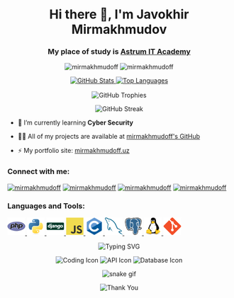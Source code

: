 <h1 align="center">Hi there 👋, I'm Javokhir Mirmakhmudov</h1>
<h3 align="center">My place of study is <a href="https://astrum.uz" target="_blank">Astrum IT Academy</a></h3>

<p align="center">
  <img src="https://komarev.com/ghpvc/?username=mirmakhmudoff&label=Profile%20views&color=0e75b6&style=flat" alt="mirmakhmudoff" />
  <img src="https://img.shields.io/github/followers/mirmakhmudoff?label=Follow&style=social" alt="mirmakhmudoff" />
</p>

<p align="center">
  <a href="https://github.com/mirmakhmudoff?tab=repositories">
    <img src="https://github-readme-stats.vercel.app/api?username=mirmakhmudoff&show_icons=true&theme=tokyonight" alt="GitHub Stats" />
  </a>
  <a href="https://github.com/mirmakhmudoff?tab=stars">
    <img src="https://github-readme-stats.vercel.app/api/top-langs/?username=mirmakhmudoff&layout=compact&theme=tokyonight" alt="Top Languages" />
  </a>
</p>

<p align="center">
  <img align="center" src="https://github-profile-trophy.vercel.app/?username=mirmakhmudoff&theme=onedark&no-frame=true&row=1&column=6" alt="GitHub Trophies" />
</p>

<p align="center">
  <img src="https://github-readme-streak-stats.herokuapp.com/?user=mirmakhmudoff&theme=tokyonight" alt="GitHub Streak" />
</p>

- 🌱 I’m currently learning **Cyber Security**

- 👨‍💻 All of my projects are available at [mirmakhmudoff's GitHub](https://github.com/mirmakhmudoff?tab=repositories)

- ⚡ My portfolio site: [mirmakhmudoff.uz](https://mirmakhmudoff.uz)

<h3 align="left">Connect with me:</h3>
<p align="left">
<a href="https://t.me/m1rmakhmudoff" target="blank"><img align="center" src="https://img.icons8.com/color/48/000000/telegram-app.png" alt="mirmakhmudoff" height="30" width="40" /></a>
<a href="https://www.instagram.com/m1rmakhmudoff" target="blank"><img align="center" src="https://img.icons8.com/color/48/000000/instagram-new.png" alt="mirmakhmudoff" height="30" width="40" /></a>
<a href="https://youtube.com/@mirmakhmudoff" target="blank"><img align="center" src="https://img.icons8.com/color/48/000000/youtube-play.png" alt="mirmakhmudoff" height="30" width="40" /></a>
<a href="https://tiktok.com/@m1rmakhmudoff" target="blank"><img align="center" src="https://img.icons8.com/color/48/000000/tiktok.png" alt="mirmakhmudoff" height="30" width="40" /></a>
</p>

<h3 align="left">Languages and Tools:</h3>
<p align="left">
<a href="https://www.php.net" target="_blank"> <img src="https://raw.githubusercontent.com/devicons/devicon/master/icons/php/php-original.svg" alt="php" width="40" height="40"/> </a>
<a href="https://www.python.org" target="_blank"> <img src="https://raw.githubusercontent.com/devicons/devicon/master/icons/python/python-original.svg" alt="python" width="40" height="40"/> </a>
<a href="https://www.djangoproject.com/" target="_blank"> <img src="https://raw.githubusercontent.com/devicons/devicon/master/icons/django/django-original.svg" alt="django" width="40" height="40"/> </a>
<a href="https://www.javascript.com/" target="_blank"> <img src="https://raw.githubusercontent.com/devicons/devicon/master/icons/javascript/javascript-original.svg" alt="javascript" width="40" height="40"/> </a>
<a href="https://www.cprogramming.com/" target="_blank"> <img src="https://raw.githubusercontent.com/devicons/devicon/master/icons/c/c-original.svg" alt="c" width="40" height="40"/> </a>
<a href="https://www.mysql.com/" target="_blank"> <img src="https://raw.githubusercontent.com/devicons/devicon/master/icons/mysql/mysql-original.svg" alt="mysql" width="40" height="40"/> </a>
<a href="https://www.postgresql.org/" target="_blank"> <img src="https://raw.githubusercontent.com/devicons/devicon/master/icons/postgresql/postgresql-original.svg" alt="postgresql" width="40" height="40"/> </a>
<a href="https://www.linux.org/" target="_blank"> <img src="https://raw.githubusercontent.com/devicons/devicon/master/icons/linux/linux-original.svg" alt="linux" width="40" height="40"/> </a>
<a href="https://git-scm.com/" target="_blank"> <img src="https://raw.githubusercontent.com/devicons/devicon/master/icons/git/git-original.svg" alt="git" width="40" height="40"/> </a>
</p>

<p align="center">
  <img src="https://readme-typing-svg.herokuapp.com?font=Fira+Code&weight=500&size=24&duration=4000&pause=1000&color=36BCF7&center=true&vCenter=true&width=435&lines=Welcome+to+my+GitHub!+;I+love+to+code!;Let's+collaborate!" alt="Typing SVG" />
</p>

<p align="center">
  <img src="https://img.icons8.com/clouds/100/000000/code.png" alt="Coding Icon" />
  <img src="https://img.icons8.com/clouds/100/000000/api.png" alt="API Icon" />
  <img src="https://img.icons8.com/clouds/100/000000/database.png" alt="Database Icon" />
</p>

<p align="center">
  <img src="https://github.com/mirmakhmudoff/mirmakhmudoff/blob/output/github-contribution-grid-snake.svg" alt="snake gif" />
</p>

<p align="center">
  <img src="https://media.giphy.com/media/3og0IMJcSI8p6hYQXS/giphy.gif" alt="Thank You" />
</p>
